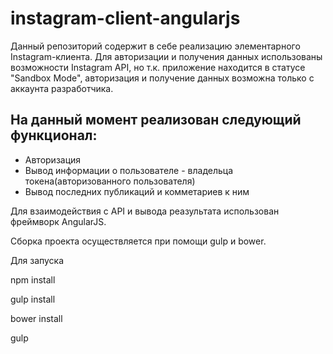 # instagram-client-angularjs

Данный репозиторий содержит в себе реализацию элементарного Instagram-клиента. 
Для авторизации и получения данных использованы возможности Instagram API, но т.к. приложение находится в статусе "Sandbox Mode", авторизация и получение данных возможна только с аккаунта разработчика.

## На данный момент реализован следующий функционал:
* Авторизация
* Вывод информации о пользователе - владельца токена(авторизованного пользователя)
* Вывод последних публикаций и комметариев к ним

Для взаимодействия с API и вывода реазультата использован фреймворк AngularJS.

Сборка проекта осуществляется при помощи gulp и bower.

Для запуска

npm install

gulp install 

bower install

gulp